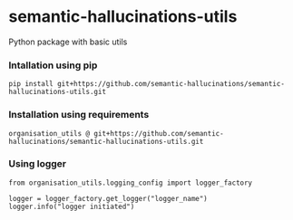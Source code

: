 # semantic-hallucinations-utils
Python package with basic utils

### Intallation using pip 
```
pip install git+https://github.com/semantic-hallucinations/semantic-hallucinations-utils.git
```

### Installation using requirements
```
organisation_utils @ git+https://github.com/semantic-hallucinations/semantic-hallucinations-utils.git
```

### Using logger
```
from organisation_utils.logging_config import logger_factory

logger = logger_factory.get_logger("logger_name")
logger.info("logger initiated")
```
